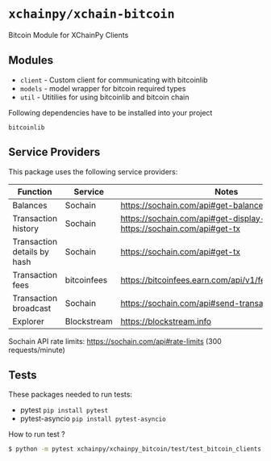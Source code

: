 # `xchainpy/xchain-bitcoin`

Bitcoin Module for XChainPy Clients

## Modules

- `client` - Custom client for communicating with bitcoinlib
- `models` - model wrapper for bitcoin required types
- `util` - Utitilies for using bitcoinlib and bitcoin chain

Following dependencies have to be installed into your project

```
bitcoinlib
```

## Service Providers

This package uses the following service providers:

| Function                    | Service     | Notes                                                                            |
| --------------------------- | ----------- | -------------------------------------------------------------------------------- |
| Balances                    | Sochain     | https://sochain.com/api#get-balance                                              |
| Transaction history         | Sochain     | https://sochain.com/api#get-display-data-address, https://sochain.com/api#get-tx |
| Transaction details by hash | Sochain     | https://sochain.com/api#get-tx                                                   |
| Transaction fees            | bitcoinfees | https://bitcoinfees.earn.com/api/v1/fees/recommended                             |
| Transaction broadcast       | Sochain     | https://sochain.com/api#send-transaction                                         |
| Explorer                    | Blockstream | https://blockstream.info                                                         |

Sochain API rate limits: https://sochain.com/api#rate-limits (300 requests/minute)


## Tests

These packages needed to run tests:

- pytest `pip install pytest`
- pytest-asyncio `pip install pytest-asyncio`

How to run test ?

```bash
$ python -m pytest xchainpy/xchainpy_bitcoin/test/test_bitcoin_clients.py
```

